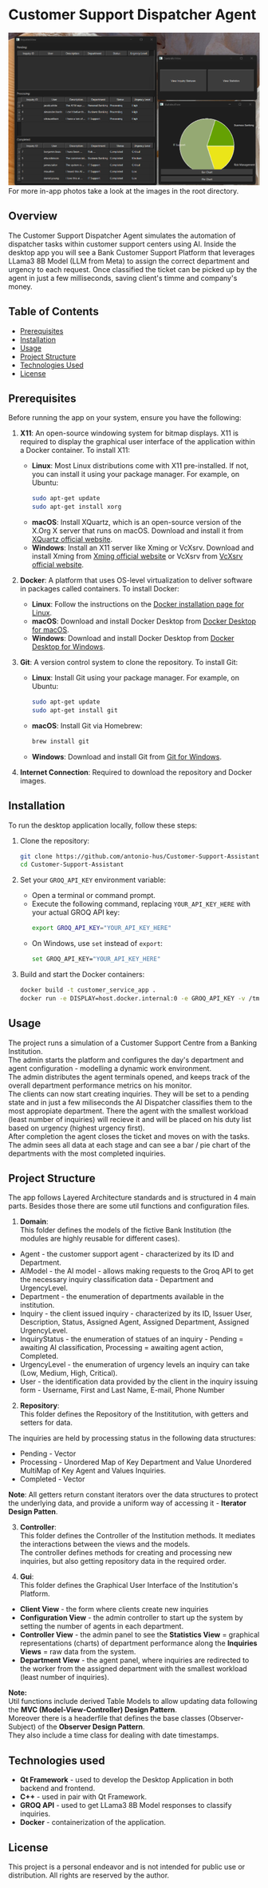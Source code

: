 # Customer Support Dispatcher Agent

![Desktop App View](admin-performance-view.png)
For more in-app photos take a look at the images in the root directory.

## Overview
The Customer Support Dispatcher Agent simulates the automation of dispatcher tasks within customer support centers using AI. 
Inside the desktop app you will see a Bank Customer Support Platform that leverages LLama3 8B Model (LLM from Meta) to assign the correct department and urgency to each request.
Once classified the ticket can be picked up by the agent in just a few milliseconds, saving client's timme and company's money.

## Table of Contents
- [Prerequisites](#prerequisites)
- [Installation](#installation)
- [Usage](#usage)
- [Project Structure](#project-structure)
- [Technologies Used](#technologies-used)
- [License](#license)

## Prerequisites
Before running the app on your system, ensure you have the following:

1. **X11**: An open-source windowing system for bitmap displays. X11 is required to display the graphical user interface of the application within a Docker container. To install X11:
    - **Linux**: Most Linux distributions come with X11 pre-installed. If not, you can install it using your package manager. For example, on Ubuntu:
        ```sh
        sudo apt-get update
        sudo apt-get install xorg
        ```
    - **macOS**: Install XQuartz, which is an open-source version of the X.Org X server that runs on macOS. Download and install it from [XQuartz official website](https://www.xquartz.org/).
    - **Windows**: Install an X11 server like Xming or VcXsrv. Download and install Xming from [Xming official website](https://sourceforge.net/projects/xming/) or VcXsrv from [VcXsrv official website](https://sourceforge.net/projects/vcxsrv/).

2. **Docker**: A platform that uses OS-level virtualization to deliver software in packages called containers. To install Docker:
    - **Linux**: Follow the instructions on the [Docker installation page for Linux](https://docs.docker.com/engine/install/#server).
    - **macOS**: Download and install Docker Desktop from [Docker Desktop for macOS](https://docs.docker.com/desktop/install/mac-install/).
    - **Windows**: Download and install Docker Desktop from [Docker Desktop for Windows](https://docs.docker.com/desktop/install/windows-install/).

3. **Git**: A version control system to clone the repository. To install Git:
    - **Linux**: Install Git using your package manager. For example, on Ubuntu:
        ```sh
        sudo apt-get update
        sudo apt-get install git
        ```
    - **macOS**: Install Git via Homebrew:
        ```sh
        brew install git
        ```
    - **Windows**: Download and install Git from [Git for Windows](https://gitforwindows.org/).

4. **Internet Connection**: Required to download the repository and Docker images.


## Installation
To run the desktop application locally, follow these steps:

1. Clone the repository:
    ```sh
    git clone https://github.com/antonio-hus/Customer-Support-Assistant.git
    cd Customer-Support-Assistant
    ```

2. Set your `GROQ_API_KEY` environment variable:
    - Open a terminal or command prompt.
    - Execute the following command, replacing `YOUR_API_KEY_HERE` with your actual GROQ API key:
      ```sh
      export GROQ_API_KEY="YOUR_API_KEY_HERE"
      ```
    - On Windows, use `set` instead of `export`:
      ```sh
      set GROQ_API_KEY="YOUR_API_KEY_HERE"
      ```

3. Build and start the Docker containers:
    ```sh
    docker build -t customer_service_app .
    docker run -e DISPLAY=host.docker.internal:0 -e GROQ_API_KEY -v /tmp/.X11-unix:/tmp/.X11-unix customer_service_app
    ```

## Usage
The project runs a simulation of a Customer Support Centre from a Banking Institution.  
The admin starts the platform and configures the day's department and agent configuration - modelling a dynamic work environment.  
The admin distributes the agent terminals opened, and keeps track of the overall department performance metrics on his monitor.  
The clients can now start creating inquiries. They will be set to a pending state and in just a few miliseconds the AI Dispatcher classifies them to the most appropiate department.
There the agent with the smallest workload (least number of inquiries) will recieve it and will be placed on his duty list based on urgency (highest urgency first).  
After completion the agent closes the ticket and moves on with the tasks.  
The admin sees all data at each stage and can see a bar / pie chart of the departments with the most completed inquiries.

## Project Structure
The app follows Layered Architecture standards and is structured in 4 main parts. Besides those there are some util functions and configuration files.

1. **Domain**:  
This folder defines the models of the fictive Bank Institution (the modules are highly reusable for different cases).
  
- Agent - the customer support agent - characterized by its ID and Department.  
- AIModel - the AI model - allows making requests to the Groq API to get the necessary inquiry classification data - Department and UrgencyLevel.  
- Department - the enumeration of departments available in the institution.  
- Inquiry - the client issued inquiry - characterized by its ID, Issuer User, Description, Status, Assigned Agent, Assigned Department, Assigned UrgencyLevel.  
- InquiryStatus - the enumeration of statues of an inquiry - Pending = awaiting AI classification, Processing = awaiting agent action, Completed.  
- UrgencyLevel - the enumeration of urgency levels an inquiry can take (Low, Medium, High, Critical).
- User - the identification data provided by the client in the inquiry issuing form - Username, First and Last Name, E-mail, Phone Number

2. **Repository**:  
This folder defines the Repository of the Instititution, with getters and setters for data.

The inquiries are held by processing status in the following data structures:  
- Pending - Vector
- Processing - Unordered Map of Key Department and Value Unordered MultiMap of Key Agent and Values Inquiries.
- Completed - Vector

**Note**: All getters return constant iterators over the data structures to protect the underlying data, and provide a uniform way of accessing it - **Iterator Design Patten**.

3. **Controller**:  
This folder defines the Controller of the Institution methods. It mediates the interactions between the views and the models.  
The controller defines methods for creating and processing new inquiries, but also getting repository data in the required order.

7. **Gui**:  
This folder defines the Graphical User Interface of the Institution's Platform.

- **Client View** - the form where clients create new inquiries
- **Configuration View** - the admin controller to start up the system by setting the number of agents in each department.
- **Controller View** - the admin panel to see the **Statistics View** = graphical representations (charts) of department performance along the **Inquiries Views** = raw data from the system.
- **Department View** - the agent panel, where inquiries are redirected to the worker from the assigned department with the smallest workload (least number of inquiries).
  
**Note:**  
Util functions include derived Table Models to allow updating data following the **MVC (Model-View-Controller) Design Pattern**.  
Moreover there is a headerfile that defines the base classes (Observer-Subject) of the **Observer Design Pattern**.  
They also include a time class for dealing with date timestamps.

## Technologies used
- **Qt Framework** - used to develop the Desktop Application in both backend and frontend.
- **C++** - used in pair with Qt Framework.
- **GROQ API** - used to get LLama3 8B Model responses to classify inquiries.
- **Docker** - containerization of the application.

## License
This project is a personal endeavor and is not intended for public use or distribution. All rights are reserved by the author.
